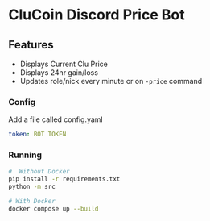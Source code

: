 # CluCoin Discord Price Bot

## Features

- Displays Current Clu Price
- Displays 24hr gain/loss
- Updates role/nick every minute or on `-price` command

### Config

Add a file called config.yaml

```yaml
token: BOT TOKEN
```

### Running

```bash
#  Without Docker
pip install -r requirements.txt
python -m src

# With Docker
docker compose up --build
```

